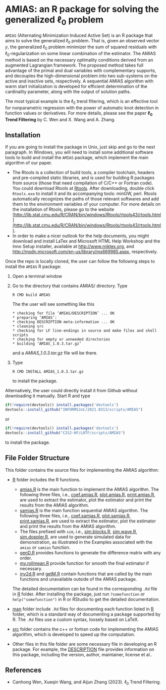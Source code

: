 # AMIAS: an R package for solving the generalized $\ell_0$ problem

`AMIAS` (Alternating Minimization Induced Active Set) is an R package that aims to solve the generalized $\ell_0$ problem. That is, given an observed vector $y$, the generalized $\ell_0$ problem minimizer the sum of squared residuals with $\ell_0$-regularization on some linear combination of the estimator. The AMIAS method is based on the necessary optimality conditions derived from an augmented Lagrangian framework. The proposed method takes full advantage of the primal and dual variables with complementary supports, and decouples the high-dimensional problem into two sub-systems on the active and inactive sets, respectively. A sequential AMIAS algorithm with warm start initialization is developed for efficient determination of the cardinality parameter, along with the output of solution paths.

The most typical example is the $\ell_0$ trend filtering, which is an effective tool for nonparametric regression with the power of automatic knot detection
in function values or derivatives. For more details, please see the paper **$\ell_0$ Trend Filtering** by C. Wen and X. Wang and A. Zhang. 


## Installation

If you are going to install the package in Unix, just skip and go to the next paragraph. In Windows, you will need to install some additional software tools to build and install the `AMIAS` package, which implement the main algorithm of our paper. 
- The Rtools is a collection of build tools, a compiler toolchain, headers and pre-compiled static libraries, and is  used for building R packages from source (those that need compilation of C/C++ or Fortran code). You could download Rtools at [Rtools](http://lib.stat.cmu.edu/R/CRAN/bin/windows/Rtools/). After downloading, double click `Rtools.exe` to install it and its accompanying tools: minGW, perl. Rtools automatically recognizes the paths of those relevant softwares and add them to the environment variables of your computer. For more details on the installation of Rtools, please go to the website [http://lib.stat.cmu.edu/R/CRAN/bin/windows/Rtools/rtools43/rtools.html](http://lib.stat.cmu.edu/R/CRAN/bin/windows/Rtools/rtools43/rtools.html).
- In order to make a nicer outlook for the help documents, you might download and install LaTex and Microsoft HTML Help Workshop and the Inno Setup installer, available at http://www.miktex.org, and http://msdn.microsoft.com/en-us/library/ms669985.aspx, respectively. 

Once the repo is locally cloned, the user can follow the following steps to install the `AMIAS` R package:

1. Open a terminal window
2. Go to the directory that contains AMIAS/ directory.
   Type
   ```
   R CMD build AMIAS
   ```
   The the user will see something like this
   ```
   * checking for file ‘AMIAS/DESCRIPTION’ ... OK
   * preparing ‘AMIAS’:
   * checking DESCRIPTION meta-information ... OK
   * cleaning src
   * checking for LF line-endings in source and make files and shell scripts
   * checking for empty or unneeded directories
   * building ‘AMIAS_1.0.3.tar.gz’
   ```
   and a *AMIAS_1.0.3.tar.gz* file will be there.

3. Type
   ```
   R CMD INSTALL AMIAS_1.0.3.tar.gz
   ```
   to install the package.

Alternatively, the user could directly install it from Github without downloading it manually. Start R and type
```r
if(!require(devtools)) install.packages('devtools')
devtools::install_github("INFORMSJoC/2021.0313/scripts/AMIAS")
```
or
```r
if(!require(devtools)) install.packages('devtools')
devtools::install_github("C2S2-HF/L0TF/scripts/AMIAS")
```
to install the package.

## File Folder Structure

This folder contains the source files for implementing the AMIAS algorithm:

- [R](R) folder includes the R functions.
    - [amias.R](amias.R) is the main function to implement the AMIAS algorithm. The following three files, i.e., [coef.amias.R](coef.amias.R), [plot.amias.R](plot.amias.R), [print.amias.R](print.amias.R), are used to extract the estimator, plot the estimator and print the results from the AMIAS algorithm.
    - [samias.R](samias.R) is the main function sequential AMIAS algorithm. The following three files, i.e., [coef.samias.R](coef.samias.R), [plot.samias.R](plot.samias.R), [print.samias.R](print.samias.R), are used to extract the estimator, plot the estimator and print the results from the AMIAS algorithm.
    - The files prefixed with `sim`, i.e., [sim.blocks.R](sim.blocks.R), [sim.wave.R](sim.wave.R), [sim.doppler.R](sim.doppler.R), are used to generate simulated data for demonstration, as illustrated in the Examples associated with the `amias` or `samias` function.
    - [genD.R](genD.R) provides functions to generate the difference matrix with any order.
    - [my.rollmean.R](my.rollmean.R) provide function for smooth the final estimator if necessary.
    - [inv2d.R](inv2d.R) and [getM.R](getM.R) contain functions that are called by the main functions and unavailable outside of the AMIAS package.
    
   The detailed documentation can be found in the corresponding `.Rd` file in [R](R) folder. After installing the package, just run `?somefunction` or `help("somefunction")` in R or RStudio to get the detailed documentation.

- [man](man) folder include `.Rd` files for documenting each function listed in [R](R) folder, which is a standard way of documenting a package supported by R. The `.Rd` files use a custom syntax, loosely based on LaTeX.

- [src](src) folder contains the c++ or fortran code for implementing the AMIAS algorithm, which is developed to speed up the computation.

- Other files in this file folder are some necessary file in developing an R package. For example, the [DESCRIPTION](DESCRIPTION) file provides information on this package, including the version, author, maintainer, license et al..


## References

- Canhong Wen, Xueqin Wang, and Aijun Zhang (2023). $\ell_0$ Trend Filtering. 
